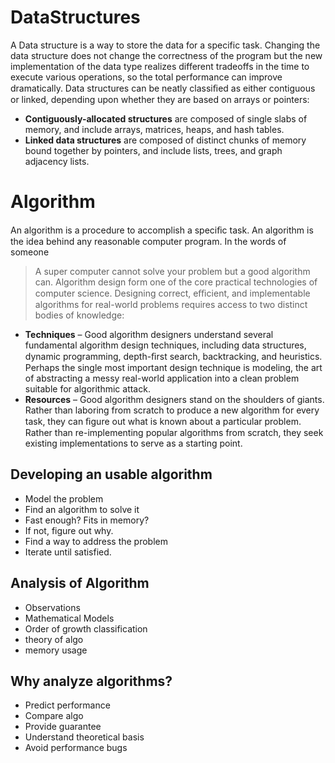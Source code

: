 # DataStructures 
A Data structure is a way to store the data for a specific task. Changing the data structure does not change the correctness of the program but  the new implementation of the data type realizes different tradeoffs in the time to execute various operations, so the total performance can improve dramatically.
Data structures can be neatly classiﬁed as either contiguous or linked, depending upon whether they are based on arrays or pointers:
- **Contiguously-allocated structures** are composed of single slabs of memory, and
include arrays, matrices, heaps, and hash tables.
- **Linked data structures** are composed of distinct chunks of memory bound
together by pointers, and include lists, trees, and graph adjacency lists.

# Algorithm
An algorithm is a procedure to accomplish a speciﬁc task. An algorithm is the idea behind any reasonable computer program. 
In the words of someone
> A super computer cannot solve your problem but a good algorithm can.
Algorithm design form one of the core practical technologies of computer science. Designing correct, eﬃcient, and implementable algorithms for real-world problems requires access to two distinct bodies of knowledge:
- **Techniques** – Good algorithm designers understand several fundamental algorithm design techniques, including data structures, dynamic programming, depth-ﬁrst search, backtracking, and heuristics. Perhaps the single most important design technique is modeling, the art of abstracting a messy real-world application into a clean problem suitable for algorithmic attack.
- **Resources** – Good algorithm designers stand on the shoulders of giants. Rather than laboring from scratch to produce a new algorithm for every task, they can ﬁgure out what is known about a particular problem. Rather than re-implementing popular algorithms from scratch, they seek existing implementations to serve as a starting point.

## Developing an usable algorithm
- Model the problem
- Find an algorithm to solve it
- Fast enough? Fits in memory?
- If not, figure out why.
- Find a way to address the problem
- Iterate until satisfied.


## Analysis of Algorithm
- Observations
- Mathematical Models
- Order of growth classification
- theory of algo
- memory usage

## Why analyze algorithms?
- Predict performance
- Compare algo
- Provide guarantee
- Understand theoretical basis
- Avoid performance bugs